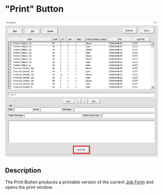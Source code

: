 # "Print" Button

![Alt text](/images/image29.png "Print Button")

## Description

The Print Button produces a printable version of the current [Job Form](22_job_form.md) and opens the print window.
